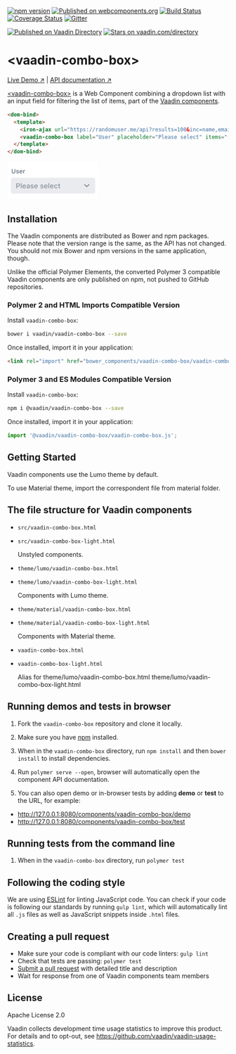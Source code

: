 [![npm version](https://badge.fury.io/js/%40vaadin%2Fvaadin-combo-box.svg)](https://badge.fury.io/js/%40vaadin%2Fvaadin-combo-box)
[![Published on webcomponents.org](https://img.shields.io/badge/webcomponents.org-published-blue.svg)](https://www.webcomponents.org/element/vaadin/vaadin-combo-box)
[![Build Status](https://travis-ci.org/vaadin/vaadin-combo-box.svg?branch=master)](https://travis-ci.org/vaadin/vaadin-combo-box)
[![Coverage Status](https://coveralls.io/repos/github/vaadin/vaadin-combo-box/badge.svg?branch=master)](https://coveralls.io/github/vaadin/vaadin-combo-box?branch=master)
[![Gitter](https://badges.gitter.im/Join%20Chat.svg)](https://gitter.im/vaadin/web-components?utm_source=badge&utm_medium=badge&utm_campaign=pr-badge)

[![Published on Vaadin  Directory](https://img.shields.io/badge/Vaadin%20Directory-published-00b4f0.svg)](https://vaadin.com/directory/component/vaadinvaadin-combo-box)
[![Stars on vaadin.com/directory](https://img.shields.io/vaadin-directory/star/vaadinvaadin-combo-box.svg)](https://vaadin.com/directory/component/vaadinvaadin-combo-box)

# &lt;vaadin-combo-box&gt;

[Live Demo ↗](https://vaadin.com/components/vaadin-combo-box/html-examples)
|
[API documentation ↗](https://vaadin.com/components/vaadin-combo-box/html-api)

[&lt;vaadin-combo-box&gt;](https://vaadin.com/components/vaadin-combo-box) is a Web Component combining a dropdown list with an input field for filtering the list of items, part of the [Vaadin components](https://vaadin.com/components).

<!--
```
<custom-element-demo height="300">
  <template>
    <script src="../webcomponentsjs/webcomponents-lite.js"></script>
    <link rel="import" href="../iron-ajax/iron-ajax.html">
    <link rel="import" href="vaadin-combo-box.html">
    <custom-style>
      <style>
        vaadin-combo-box {
          width: 300px;
        }
      </style>
    </custom-style>
    <next-code-block></next-code-block>
  </template>
</custom-element-demo>
```
-->
```html
<dom-bind>
  <template>
    <iron-ajax url="https://randomuser.me/api?results=100&inc=name,email" last-response="{{response}}" auto></iron-ajax>
    <vaadin-combo-box label="User" placeholder="Please select" items="[[response.results]]" item-value-path="email" item-label-path="email"></vaadin-combo-box>
  </template>
</dom-bind>
```

[<img src="https://raw.githubusercontent.com/vaadin/vaadin-combo-box/master/screenshot.png" width="208" alt="Screenshot of vaadin-combo-box" />](https://vaadin.com/components/vaadin-combo-box)

## Installation

The Vaadin components are distributed as Bower and npm packages.
Please note that the version range is the same, as the API has not changed.
You should not mix Bower and npm versions in the same application, though.

Unlike the official Polymer Elements, the converted Polymer 3 compatible Vaadin components
are only published on npm, not pushed to GitHub repositories.

### Polymer 2 and HTML Imports Compatible Version

Install `vaadin-combo-box`:

```sh
bower i vaadin/vaadin-combo-box --save
```

Once installed, import it in your application:

```html
<link rel="import" href="bower_components/vaadin-combo-box/vaadin-combo-box.html">
```
### Polymer 3 and ES Modules Compatible Version

Install `vaadin-combo-box`:

```sh
npm i @vaadin/vaadin-combo-box --save
```

Once installed, import it in your application:

```js
import '@vaadin/vaadin-combo-box/vaadin-combo-box.js';
```

## Getting Started

Vaadin components use the Lumo theme by default.

To use Material theme, import the correspondent file from material folder.

## The file structure for Vaadin components

- `src/vaadin-combo-box.html`
- `src/vaadin-combo-box-light.html`

  Unstyled components.

- `theme/lumo/vaadin-combo-box.html`
- `theme/lumo/vaadin-combo-box-light.html`

  Components with Lumo theme.

- `theme/material/vaadin-combo-box.html`
- `theme/material/vaadin-combo-box-light.html`

  Components with Material theme.

- `vaadin-combo-box.html`
- `vaadin-combo-box-light.html`

  Alias for theme/lumo/vaadin-combo-box.html
  theme/lumo/vaadin-combo-box-light.html

## Running demos and tests in browser

1. Fork the `vaadin-combo-box` repository and clone it locally.

1. Make sure you have [npm](https://www.npmjs.com/) installed.

1. When in the `vaadin-combo-box` directory, run `npm install` and then `bower install` to install dependencies.

1. Run `polymer serve --open`, browser will automatically open the component API documentation.

1. You can also open demo or in-browser tests by adding **demo** or **test** to the URL, for example:

  - http://127.0.0.1:8080/components/vaadin-combo-box/demo
  - http://127.0.0.1:8080/components/vaadin-combo-box/test


## Running tests from the command line

1. When in the `vaadin-combo-box` directory, run `polymer test`


## Following the coding style

We are using [ESLint](http://eslint.org/) for linting JavaScript code. You can check if your code is following our standards by running `gulp lint`, which will automatically lint all `.js` files as well as JavaScript snippets inside `.html` files.


## Creating a pull request

  - Make sure your code is compliant with our code linters: `gulp lint`
  - Check that tests are passing: `polymer test`
  - [Submit a pull request](https://www.digitalocean.com/community/tutorials/how-to-create-a-pull-request-on-github) with detailed title and description
  - Wait for response from one of Vaadin components team members


## License

Apache License 2.0

Vaadin collects development time usage statistics to improve this product. For details and to opt-out, see https://github.com/vaadin/vaadin-usage-statistics.
